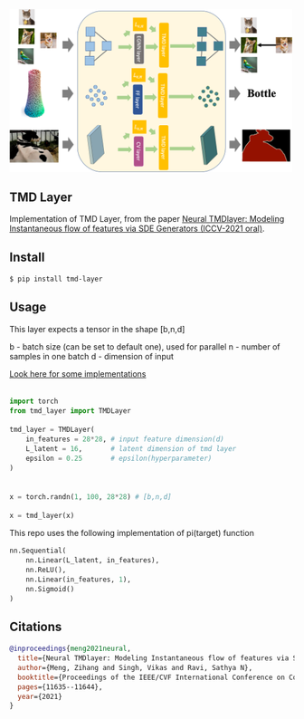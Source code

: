 <img src="./overview.png" width="500px"></img>

## TMD Layer

Implementation of TMD Layer, from the paper <a href="https://openaccess.thecvf.com/content/ICCV2021/papers/Meng_Neural_TMDlayer_Modeling_Instantaneous_Flow_of_Features_via_SDE_Generators_ICCV_2021_paper.pdf"> Neural TMDlayer: Modeling Instantaneous flow of features via SDE Generators (ICCV-2021 oral)</a>.

## Install

```bash
$ pip install tmd-layer
```

## Usage

This layer expects a tensor in the shape [b,n,d]

b - batch size (can be set to default one), used for parallel 
n - number of samples in one batch
d - dimension of input

<a href="https://github.com/zihangm/neural-tmd-layer">Look here for some implementations</a>


```python

import torch
from tmd_layer import TMDLayer

tmd_layer = TMDLayer(
    in_features = 28*28, # input feature dimension(d)
    L_latent = 16,       # latent dimension of tmd layer
    epsilon = 0.25       # epsilon(hyperparameter)
)


x = torch.randn(1, 100, 28*28) # [b,n,d] 

x = tmd_layer(x)

```


This repo uses the following implementation of pi(target) function

```python
nn.Sequential(
    nn.Linear(L_latent, in_features), 
    nn.ReLU(),
    nn.Linear(in_features, 1),
    nn.Sigmoid()
)
```



## Citations

```bibtex
@inproceedings{meng2021neural,
  title={Neural TMDlayer: Modeling Instantaneous flow of features via SDE Generators},
  author={Meng, Zihang and Singh, Vikas and Ravi, Sathya N},
  booktitle={Proceedings of the IEEE/CVF International Conference on Computer Vision},
  pages={11635--11644},
  year={2021}
}

```

